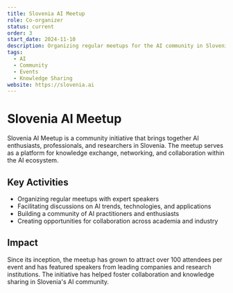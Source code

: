 ```yaml
---
title: Slovenia AI Meetup
role: Co-organizer
status: current
order: 3
start_date: 2024-11-10
description: Organizing regular meetups for the AI community in Slovenia, featuring talks from industry experts, academic researchers, and practical workshops.
tags:
  - AI
  - Community
  - Events
  - Knowledge Sharing
website: https://slovenia.ai
---
```


# Slovenia AI Meetup

Slovenia AI Meetup is a community initiative that brings together AI enthusiasts, professionals, and researchers in Slovenia. The meetup serves as a platform for knowledge exchange, networking, and collaboration within the AI ecosystem.

## Key Activities

- Organizing regular meetups with expert speakers
- Facilitating discussions on AI trends, technologies, and applications
- Building a community of AI practitioners and enthusiasts
- Creating opportunities for collaboration across academia and industry

## Impact

Since its inception, the meetup has grown to attract over 100 attendees per event and has featured speakers from leading companies and research institutions. The initiative has helped foster collaboration and knowledge sharing in Slovenia's AI community. 